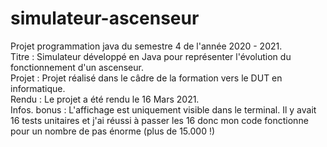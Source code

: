 # simulateur-ascenseur
Projet programmation java du semestre 4 de l'année 2020 - 2021.     
Titre : Simulateur développé en Java pour représenter l'évolution du fonctionnement d'un ascenseur.    
Projet : Projet réalisé dans le câdre de la formation vers le DUT en informatique.    
Rendu : Le projet a été rendu le 16 Mars 2021.    
Infos. bonus : L'affichage est uniquement visible dans le terminal. Il y avait 16 tests unitaires et j'ai réussi à passer les 16 donc mon code fonctionne pour un nombre de pas énorme (plus de 15.000 !)    
